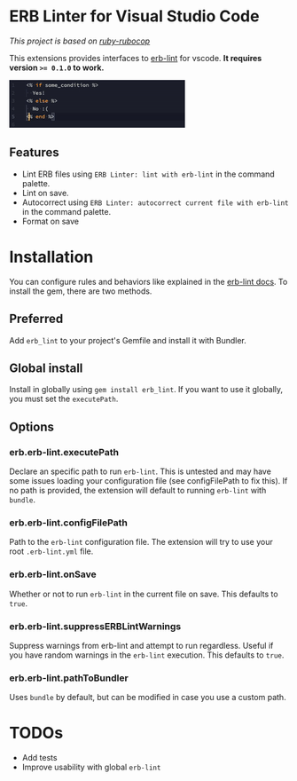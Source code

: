 # ERB Linter for Visual Studio Code

_This project is based on [ruby-rubocop](https://github.com/misogi/vscode-ruby-rubocop)_

This extensions provides interfaces to [erb-lint](https://github.com/Shopify/erb-lint) for vscode. **It requires version `>= 0.1.0` to work.**

![demo](./assets/demo.gif)

## Features

- Lint ERB files using `ERB Linter: lint with erb-lint` in the command palette.
- Lint on save.
- Autocorrect using `ERB Linter: autocorrect current file with erb-lint` in the command palette.
- Format on save

# Installation

You can configure rules and behaviors like explained in the [erb-lint docs](https://github.com/Shopify/erb-lint).
To install the gem, there are two methods.

## Preferred

Add `erb_lint` to your project's Gemfile and install it with Bundler.

## Global install

Install in globally using `gem install erb_lint`. If you want to use it globally, you must set the `executePath`.

## Options

### erb.erb-lint.executePath

Declare an specific path to run `erb-lint`. This is untested and may have some issues loading your configuration file (see configFilePath to fix this).
If no path is provided, the extension will default to running `erb-lint` with `bundle`.

### erb.erb-lint.configFilePath

Path to the `erb-lint` configuration file. The extension will try to use your root `.erb-lint.yml` file.

### erb.erb-lint.onSave

Whether or not to run `erb-lint` in the current file on save. This defaults to `true`.

### erb.erb-lint.suppressERBLintWarnings

Suppress warnings from erb-lint and attempt to run regardless. Useful if you have random warnings in the `erb-lint` execution. This defaults to `true`.

### erb.erb-lint.pathToBundler

Uses `bundle` by default, but can be modified in case you use a custom path.

# TODOs

- Add tests
- Improve usability with global `erb-lint`
